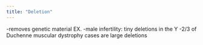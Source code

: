 ```yaml
---
title: "Deletion"
---
```

-removes genetic material
EX.
-male infertility: tiny deletions in the Y
-2/3 of Duchenne muscular dystrophy cases are large deletions

